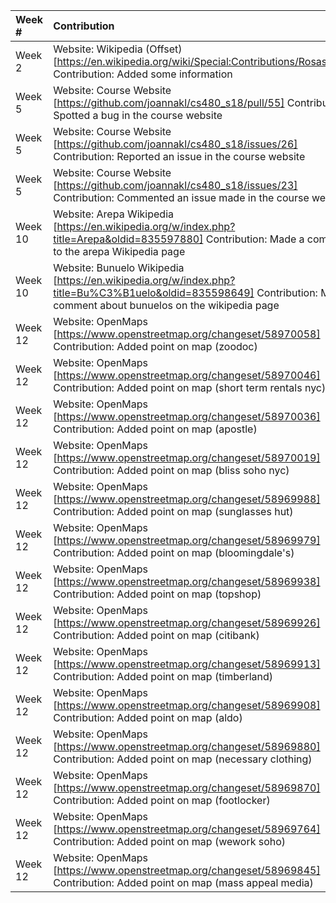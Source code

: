 
| Week #    | Contribution          | Contribution Type  |
|:------------- |:-------------|:-----|
| Week 2 | Website: Wikipedia (Offset) [https://en.wikipedia.org/wiki/Special:Contributions/Rosaswaby] Contribution: Added some information | Wikipedia |
| Week 5 | Website: Course Website [https://github.com/joannakl/cs480_s18/pull/55] Contribution: Spotted a bug in the course website | Course Website |
| Week 5 | Website: Course Website [https://github.com/joannakl/cs480_s18/issues/26] Contribution: Reported an issue in the course website | Course Website |
| Week 5 | Website: Course Website [https://github.com/joannakl/cs480_s18/issues/23] Contribution: Commented an issue made in the course website | Course Website |
| Week 10 | Website: Arepa Wikipedia [https://en.wikipedia.org/w/index.php?title=Arepa&oldid=835597880] Contribution: Made a comment to the arepa Wikipedia page  | Wikipedia |
| Week 10 | Website: Bunuelo Wikipedia [https://en.wikipedia.org/w/index.php?title=Bu%C3%B1uelo&oldid=835598649] Contribution:  Made a comment about bunuelos on the wikipedia page  | Wikipedia |
| Week 12 | Website: OpenMaps [https://www.openstreetmap.org/changeset/58970058] Contribution: Added point on map (zoodoc)| Wikipedia |
| Week 12 | Website: OpenMaps [https://www.openstreetmap.org/changeset/58970046] Contribution: Added point on map (short term rentals nyc)| Wikipedia |
| Week 12 | Website: OpenMaps [https://www.openstreetmap.org/changeset/58970036] Contribution: Added point on map (apostle)| Wikipedia |
| Week 12 | Website: OpenMaps [https://www.openstreetmap.org/changeset/58970019] Contribution: Added point on map (bliss soho nyc)| Wikipedia |
| Week 12 | Website: OpenMaps [https://www.openstreetmap.org/changeset/58969988] Contribution: Added point on map (sunglasses hut)| Wikipedia |
| Week 12 | Website: OpenMaps [https://www.openstreetmap.org/changeset/58969979] Contribution: Added point on map (bloomingdale's)| Wikipedia |
| Week 12 | Website: OpenMaps [https://www.openstreetmap.org/changeset/58969938] Contribution: Added point on map (topshop)| Wikipedia |
| Week 12 | Website: OpenMaps [https://www.openstreetmap.org/changeset/58969926] Contribution: Added point on map (citibank)| Wikipedia |
| Week 12 | Website: OpenMaps [https://www.openstreetmap.org/changeset/58969913] Contribution: Added point on map (timberland)| Wikipedia |
| Week 12 | Website: OpenMaps [https://www.openstreetmap.org/changeset/58969908] Contribution: Added point on map (aldo)| Wikipedia |
| Week 12 | Website: OpenMaps [https://www.openstreetmap.org/changeset/58969880] Contribution: Added point on map (necessary clothing)| Wikipedia |
| Week 12 | Website: OpenMaps [https://www.openstreetmap.org/changeset/58969870] Contribution: Added point on map (footlocker)| Wikipedia |
| Week 12 | Website: OpenMaps [https://www.openstreetmap.org/changeset/58969764] Contribution: Added point on map (wework soho)| Wikipedia |
| Week 12 | Website: OpenMaps [https://www.openstreetmap.org/changeset/58969845] Contribution: Added point on map (mass appeal media)| Wikipedia |



